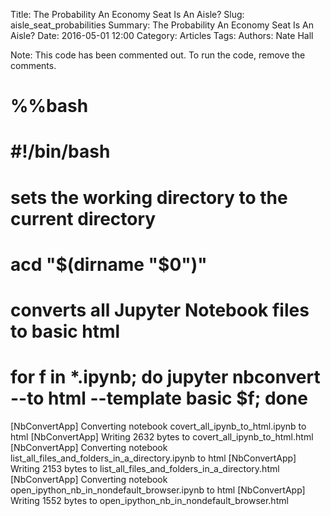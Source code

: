 Title: The Probability An Economy Seat Is An Aisle?
Slug: aisle_seat_probabilities
Summary: The Probability An Economy Seat Is An Aisle?
Date: 2016-05-01 12:00
Category: Articles
Tags:
Authors: Nate Hall

Note: This code has been commented out. To run the code, remove the comments.

# %%bash
# #!/bin/bash

# sets the working directory to the current directory
# acd "$(dirname "$0")"

# converts all Jupyter Notebook files to basic html
# for f in *.ipynb; do jupyter nbconvert --to html --template basic $f; done
[NbConvertApp] Converting notebook covert_all_ipynb_to_html.ipynb to html
[NbConvertApp] Writing 2632 bytes to covert_all_ipynb_to_html.html
[NbConvertApp] Converting notebook list_all_files_and_folders_in_a_directory.ipynb to html
[NbConvertApp] Writing 2153 bytes to list_all_files_and_folders_in_a_directory.html
[NbConvertApp] Converting notebook open_ipython_nb_in_nondefault_browser.ipynb to html
[NbConvertApp] Writing 1552 bytes to open_ipython_nb_in_nondefault_browser.html
